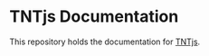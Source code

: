 # TNTjs Documentation

This repository holds the documentation for [TNTjs](https://github.com/Bug-Duck/TNTjs).
